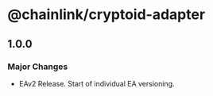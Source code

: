 # @chainlink/cryptoid-adapter

## 1.0.0

### Major Changes

- EAv2 Release. Start of individual EA versioning.
